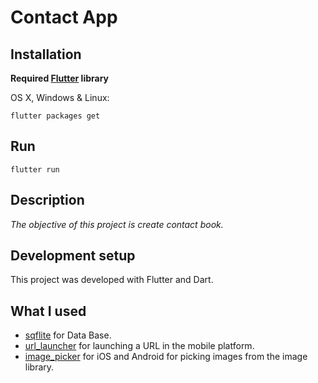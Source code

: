 # Contact App

## Installation

**Required [Flutter](https://flutter.dev/docs/get-started/install) library**

OS X, Windows & Linux:

```
flutter packages get
```

## Run

```
flutter run
```

## Description

_The objective of this project is create contact book._

## Development setup

This project was developed with Flutter and Dart.

## What I used

- [sqflite](https://pub.dev/packages/sqflite) for Data Base.
- [url_launcher](https://pub.dev/packages/url_launcher) for launching a URL in the mobile platform.
- [image_picker](https://pub.dev/packages/image_picker) for iOS and Android for picking images from the image library.
